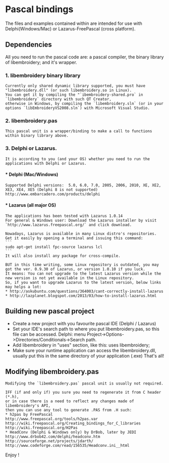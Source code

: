 # Pascal bindings


The files and examples contained within are intended for use with Delphi(Windows/Mac) or Lazarus-FreePascal (cross platform).

## Dependencies
All you need to run the pascal code are: a pascal compiler, the binary library of libembroidery; and it's wrapper.
###	1. libembroidery binary library
	Currently only shared dynamic library supported, you must have "libembroidery.dll" (or such libembroidery.so in Linux).
	You can get it by compiling the "`ibembroidery-shared.pro` in `libembroidery` directory with such QT Creator, 
	otherwise in Windows, by compiling the `libembroidery.sln` (or in your options `libEmbroideryVS2008.sln`) with Microsoft Visual Studio.
###	2. libembroidery.pas
	This pascal unit is a wrapper/binding to make a call to functions within binary library above.

###	3. Delphi or Lazarus.
	It is according to you (and your OS) whether you need to run the applications with Delphi or Lazarus.
#### * Delphi (Mac/Windows)
	Supported Delphi versions:  5.0, 6.0, 7.0, 2005, 2006, 2010, XE, XE2, XE3, XE4, XE5 (Delphi 8 is not supported)
	http://www.embarcadero.com/products/delphi

#### * Lazarus (all major OS)
	The applications has been tested with Lazarus 1.0.14
	For general & Windows user: Download the Lazarus installer by visit `http://www.lazarus.freepascal.org/` and click download.

	Nowadays, Lazarus is available in many Linux distro's repositories.
	Get it easily by opening a terminal and issuing this command:
	```
	sudo apt-get install fpc-source lazarus lcl
	```
	It will also install any package for cross-compile.
	
	BUT in this time writing, some Linux repository is outdated, you may got the ver. 0.9.30 of Lazarus, or version 1.0.10 if you luck.
	It means: You can not upgrade to the latest Lazarus version while the new version is not yet available in the Linux repository.
	So, if you want to upgrade Lazarus to the latest version, below links may helps a lot:
	* http://askubuntu.com/questions/364003/cant-correctly-install-lazarus
	* http://lazplanet.blogspot.com/2013/03/how-to-install-lazarus.html
	
## Building new pascal project

* Create a new project with you favourite pascal IDE (Delphi / Lazarus)
* Set your IDE's search path to where you put libembroidery.pas, so this file can be accessed.
  Delphi: menu Project->Options->Directories/Conditionals->Search path.
* Add libembroidery in "uses" section, like this:
  uses libembroidery;
* Make sure your runtime application can access the libembroidery.dll, 
  usually put this in the same directory of your application (.exe)
That's all!

## Modifying libembroidery.pas
	Modifying the `libembroidery.pas` pascal unit is usually not required.

	IFF (if and only if) you sure you need to regenerate it from C header (*.h), 
	or in case there is a need to reflect any changes made of libembroidery's API,
	then you can use any tool to generate .PAS from .H such:
	* h2pas by FreePascal
	http://www.freepascal.org/tools/h2pas.var
	http://wiki.freepascal.org/Creating_bindings_for_C_libraries
	http://wiki.freepascal.org/H2Pas
	* HeadConv (Delphi & Windows only) by DrBob, later by JEDI
	http://www.drbob42.com/delphi/headconv.htm
	http://sourceforge.net/projects/jdarth/
	http://www.codeforge.com/read/156535/Headconv.ini__html


Enjoy !	